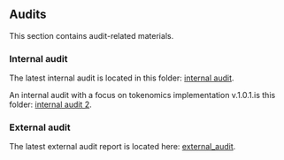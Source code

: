 ## Audits
This section contains audit-related materials.

### Internal audit
The latest internal audit is located in this folder: [internal audit](https://github.com/valory-xyz/autonolas-tokenomics/blob/main/audits/internal).

An internal audit with a focus on tokenomics implementation v.1.0.1.is this folder: [internal audit 2](https://github.com/valory-xyz/autonolas-tokenomics/blob/main/audits/internal2).


### External audit
The latest external audit report is located here: [external_audit](https://github.com/valory-xyz/autonolas-tokenomics/blob/main/audits/Autonolas%20Tokenomics%20Smart%20Contract%20Audit.pdf).
